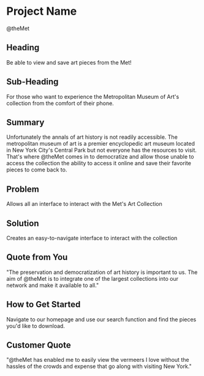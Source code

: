 
# Project Name
@theMet


## Heading
  Be able to view and save art pieces from the Met!

## Sub-Heading
  For those who want to experience the Metropolitan Museum of Art's collection from the comfort of their phone.

## Summary
  Unfortunately the annals of art history is not readily accessible. The metropolitan museum of art is a premier encyclopedic art museum located in New York City's Central Park but not everyone has the resources to visit. That's where @theMet comes in to democratize and allow those unable to access the collection the ability to access it online and save their favorite pieces to come back to.

## Problem
  Allows all an interface to interact with the Met's Art Collection

## Solution
  Creates an easy-to-navigate interface to interact with the collection

## Quote from You
  "The preservation and democratization of art history is important to us. The aim of @theMet is to integrate one of the largest collections into our network and make it available to all."

## How to Get Started
  Navigate to our homepage and use our search function and find the pieces you'd like to download.

## Customer Quote
"@theMet has enabled me to easily view the vermeers I love without the hassles of the crowds and expense that go along with visiting New York."
